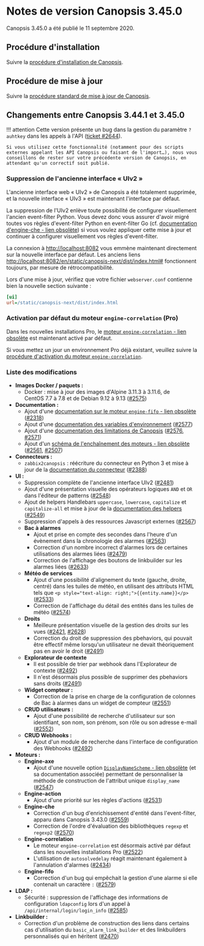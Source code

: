 # Notes de version Canopsis 3.45.0

Canopsis 3.45.0 a été publié le 11 septembre 2020.

## Procédure d'installation

Suivre la [procédure d'installation de Canopsis](../guide-administration/installation/index.md).

## Procédure de mise à jour

Suivre la [procédure standard de mise à jour de Canopsis](../guide-administration/mise-a-jour/index.md).

## Changements entre Canopsis 3.44.1 et 3.45.0

!!! attention
    Cette version présente un bug dans la gestion du paramètre `?auhtkey` dans les appels à l'API ([ticket #2644](https://git.canopsis.net/canopsis/canopsis/-/issues/2644)).

    Si vous utilisez cette fonctionnalité (notamment pour des scripts externes appelant les API Canopsis ou faisant de l'import…), nous vous conseillons de rester sur votre précédente version de Canopsis, en attendant qu'un correctif soit publié.

### Suppression de l'ancienne interface « UIv2 »

L'ancienne interface web « UIv2 » de Canopsis a été totalement supprimée, et la nouvelle interface « UIv3 » est maintenant l'interface par défaut.

La suppression de l'UIv2 enlève toute possibilité de configurer visuellement l'ancien event-filter Python. Vous devez donc vous assurer d'avoir migré toutes vos règles d'event-filter Python en event-filter Go (cf. [documentation d'engine-che - lien obsolète]()) si vous voulez appliquer cette mise à jour et continuer à configurer visuellement vos règles d'event-filter.

La connexion à <http://localhost:8082> vous emmène maintenant directement sur la nouvelle interface par défaut. Les anciens liens <http://localhost:8082/en/static/canopsis-next/dist/index.html#> fonctionnent toujours, par mesure de rétrocompatibilité.

Lors d'une mise à jour, vérifiez que votre fichier `webserver.conf` contienne bien la nouvelle section suivante :

```ini
[ui]
url=/static/canopsis-next/dist/index.html
```

### Activation par défaut du moteur `engine-correlation` (Pro)

Dans les nouvelles installations Pro, le [moteur `engine-correlation` - lien obsolète]() est maintenant activé par défaut.

Si vous mettez un jour un environnement Pro déjà existant, veuillez suivre la [procédure d'activation du moteur `engine-correlation`](3.42.0.md#activation-du-moteur-engine-correlation-cat).

### Liste des modifications

*  **Images Docker / paquets :**
    *  Docker : mise à jour des images d'Alpine 3.11.3 à 3.11.6, de CentOS 7.7 à 7.8 et de Debian 9.12 à 9.13 ([#2575](https://git.canopsis.net/canopsis/canopsis/-/issues/2575))
*  **Documentation :**
    *  Ajout d'une [documentation sur le moteur `engine-fifo` - lien obsolète]() ([#2318](https://git.canopsis.net/canopsis/canopsis/-/issues/2318))
    *  Ajout d'une [documentation des variables d'environnement](../guide-administration/administration-avancee/variables-environnement.md) ([#2577](https://git.canopsis.net/canopsis/canopsis/-/issues/2577))
    *  Ajout d'une [documentation des limitations de Canopsis](../guide-utilisation/limitations/index.md) ([#2576](https://git.canopsis.net/canopsis/canopsis/-/issues/2576), [#2571](https://git.canopsis.net/canopsis/canopsis/-/issues/2571))
    *  Ajout d'un [schéma de l'enchaînement des moteurs - lien obsolète]() ([#2561](https://git.canopsis.net/canopsis/canopsis/-/issues/2561), [#2507](https://git.canopsis.net/canopsis/canopsis/-/issues/2507))
*  **Connecteurs :**
    *  `zabbix2canopsis` : réécriture du connecteur en Python 3 et mise à jour de la [documentation du connecteur](../interconnexions/Supervision/Zabbix.md) ([#2388](https://git.canopsis.net/canopsis/canopsis/-/issues/2388))
*  **UI :**
    *  Suppression complète de l'ancienne interface UIv2 ([#2481](https://git.canopsis.net/canopsis/canopsis/-/issues/2481))
    *  Ajout d'une présentation visuelle des opérateurs logiques `AND` et `OR` dans l'éditeur de patterns ([#2548](https://git.canopsis.net/canopsis/canopsis/-/issues/2548))
    *  Ajout de helpers Handlebars `uppercase`, `lowercase`, `capitalize` et `capitalize-all` et mise à jour de la [documentation des helpers](../guide-utilisation/interface/helpers/index.md) ([#2549](https://git.canopsis.net/canopsis/canopsis/-/issues/2549))
    *  Suppression d'appels à des ressources Javascript externes ([#2567](https://git.canopsis.net/canopsis/canopsis/-/issues/2567))
    *   **Bac à alarmes**
         *  Ajout et prise en compte des secondes dans l'heure d'un évènement dans la chronologie des alarmes ([#2563](https://git.canopsis.net/canopsis/canopsis/-/issues/2563))
         *  Correction d'un nombre incorrect d'alarmes lors de certaines utilisations des alarmes liées ([#2479](https://git.canopsis.net/canopsis/canopsis/-/issues/2479))
         *  Correction de l'affichage des boutons de linkbuilder sur les alarmes liées ([#2633](https://git.canopsis.net/canopsis/canopsis/-/issues/2633))
    *   **Météo de services**
         *  Ajout d'une possibilité d'alignement du texte (gauche, droite, centré) dans les tuiles de météo, en utilisant des attributs HTML tels que `<p style="text-align: right;">{{entity.name}}</p>` ([#2533](https://git.canopsis.net/canopsis/canopsis/-/issues/2533))
         *  Correction de l'affichage du détail des entités dans les tuiles de météo ([#2574](https://git.canopsis.net/canopsis/canopsis/-/issues/2574))
    *   **Droits**
         *  Meilleure présentation visuelle de la gestion des droits sur les vues ([#2421](https://git.canopsis.net/canopsis/canopsis/-/issues/2421), [#2628](https://git.canopsis.net/canopsis/canopsis/-/issues/2628))
         *  Correction du droit de suppression des pbehaviors, qui pouvait être effectif même lorsqu'un utilisateur ne devait théoriquement pas en avoir le droit ([#2491](https://git.canopsis.net/canopsis/canopsis/-/issues/2491))
    *   **Explorateur de contexte**
         *  Il est possible de trier par webhook dans l'Explorateur de contexte ([#2492](https://git.canopsis.net/canopsis/canopsis/-/issues/2492))
         *  Il n'est désormais plus possible de supprimer des pbehaviors sans droits ([#2491](https://git.canopsis.net/canopsis/canopsis/-/issues/2491))
    *  **Widget compteur :**
        *  Correction de la prise en charge de la configuration de colonnes de Bac à alarmes dans un widget de compteur ([#2551](https://git.canopsis.net/canopsis/canopsis/-/issues/2551))
    *  **CRUD utilisateurs :**
        *  Ajout d'une possibilité de recherche d'utilisateur sur son identifiant, son nom, son prénom, son rôle ou son adresse e-mail ([#2552](https://git.canopsis.net/canopsis/canopsis/-/issues/2552))
    *  **CRUD Webhooks :**
        *  Ajout d'un module de recherche dans l'interface de configuration des Webhooks ([#2492](https://git.canopsis.net/canopsis/canopsis/-/issues/2492))
*  **Moteurs :**
    *  **Engine-axe**
        *  Ajout d'une nouvelle option [`DisplayNameScheme` - lien obsolète]() (et sa documentation associée) permettant de personnaliser la méthode de construction de l'attribut unique `display_name` ([#2547](https://git.canopsis.net/canopsis/canopsis/-/issues/2547))
    *  **Engine-action**
        *  Ajout d'une priorité sur les règles d'actions ([#2531](https://git.canopsis.net/canopsis/canopsis/-/issues/2531))
    *  **Engine-che**
        *  Correction d'un bug d'enrichissement d'entité dans l'event-filter, apparu dans Canopsis 3.43.0 ([#2559](https://git.canopsis.net/canopsis/canopsis/-/issues/2559))
        *  Correction de l'ordre d'évaluation des bibliothèques `regexp` et `regexp2` ([#2570](https://git.canopsis.net/canopsis/canopsis/-/issues/2570))
    *  **Engine-correlation**
        *  Le moteur `engine-correlation` est désormais activé par défaut dans les nouvelles installations Pro ([#2522](https://git.canopsis.net/canopsis/canopsis/-/issues/2522))
        *  L'utilisation de `autosolvedelay` réagit maintenant également à l'annulation d'alarmes ([#2434](https://git.canopsis.net/canopsis/canopsis/-/issues/2434))
    *  **Engine-fifo**
        *  Correction d'un bug qui empêchait la gestion d'une alarme si elle contenait un caractère `:` ([#2579](https://git.canopsis.net/canopsis/canopsis/-/issues/2579))
*  **LDAP :**
    *  Sécurité : suppression de l'affichage des informations de configuration `ldapconfig` lors d'un appel à `/api/internal/login/login_info` ([#2585](https://git.canopsis.net/canopsis/canopsis/-/issues/2585))
*  **Linkbuilder :**
    *  Correction d'un problème de construction des liens dans certains cas d'utilisation du `basic_alarm_link_builder` et des linkbuilders personnalisés qui en héritent ([#2470](https://git.canopsis.net/canopsis/canopsis/-/issues/2470))
